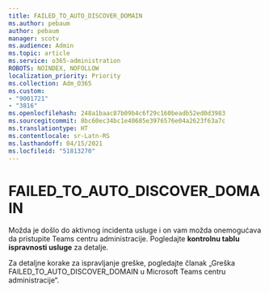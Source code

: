 ```yaml
---
title: FAILED_TO_AUTO_DISCOVER_DOMAIN
ms.author: pebaum
author: pebaum
manager: scotv
ms.audience: Admin
ms.topic: article
ms.service: o365-administration
ROBOTS: NOINDEX, NOFOLLOW
localization_priority: Priority
ms.collection: Adm_O365
ms.custom:
- "9001721"
- "3816"
ms.openlocfilehash: 248a1baac87b09b4c6f29c160beadb52ed0d3983
ms.sourcegitcommit: 8bc60ec34bc1e40685e3976576e04a2623f63a7c
ms.translationtype: HT
ms.contentlocale: sr-Latn-RS
ms.lasthandoff: 04/15/2021
ms.locfileid: "51813270"
---
```

# <a name="failed_to_auto_discover_domain"></a>FAILED_TO_AUTO_DISCOVER_DOMAIN

Možda je došlo do aktivnog incidenta usluge i on vam možda onemogućava da pristupite Teams centru administracije. Pogledajte **kontrolnu tablu ispravnosti usluge** za detalje.

Za detaljne korake za ispravljanje greške, pogledajte članak „Greška FAILED_TO_AUTO_DISCOVER_DOMAIN u Microsoft Teams centru administracije“.
